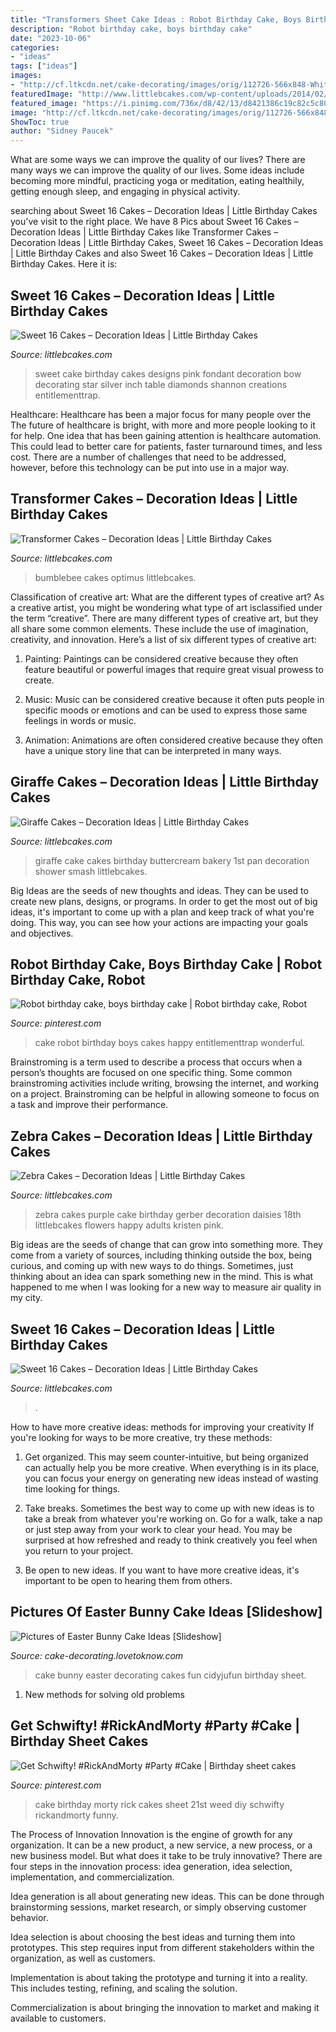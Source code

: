 ```yaml
---
title: "Transformers Sheet Cake Ideas : Robot Birthday Cake, Boys Birthday Cake"
description: "Robot birthday cake, boys birthday cake"
date: "2023-10-06"
categories:
- "ideas"
tags: ["ideas"]
images:
- "http://cf.ltkcdn.net/cake-decorating/images/orig/112726-566x848-White_Bunny_Vertical.jpg"
featuredImage: "http://www.littlebcakes.com/wp-content/uploads/2014/02/Sweet-16-Cake-Designs.jpg"
featured_image: "https://i.pinimg.com/736x/d8/42/13/d8421386c19c82c5c805dff248530342.jpg"
image: "http://cf.ltkcdn.net/cake-decorating/images/orig/112726-566x848-White_Bunny_Vertical.jpg"
ShowToc: true
author: "Sidney Paucek"
---
```



What are some ways we can improve the quality of our lives?
There are many ways we can improve the quality of our lives. Some ideas include becoming more mindful, practicing yoga or meditation, eating healthily, getting enough sleep, and engaging in physical activity.

	

		
searching about Sweet 16 Cakes – Decoration Ideas | Little Birthday Cakes you've visit to the right place. We have 8 Pics about Sweet 16 Cakes – Decoration Ideas | Little Birthday Cakes like Transformer Cakes – Decoration Ideas | Little Birthday Cakes, Sweet 16 Cakes – Decoration Ideas | Little Birthday Cakes and also Sweet 16 Cakes – Decoration Ideas | Little Birthday Cakes. Here it is:
		
    
## Sweet 16 Cakes – Decoration Ideas | Little Birthday Cakes

<img loading=lazy src="http://www.littlebcakes.com/wp-content/uploads/2014/02/Sweet-16-Cake-Designs.jpg" onerror="this.onerror=null;this.src='https://tse4.mm.bing.net/th?id=OIP.q4EwKaDHYu_Ow7TWRIpPMgHaLI&amp;pid=15.1';" alt="Sweet 16 Cakes – Decoration Ideas | Little Birthday Cakes">

_Source: littlebcakes.com_

>sweet cake birthday cakes designs pink fondant decoration bow decorating star silver inch table diamonds shannon creations entitlementtrap. 

	

Healthcare: Healthcare has been a major focus for many people over the
The future of healthcare is bright, with more and more people looking to it for help. One idea that has been gaining attention is healthcare automation. This could lead to better care for patients, faster turnaround times, and less cost. There are a number of challenges that need to be addressed, however, before this technology can be put into use in a major way.

    
## Transformer Cakes – Decoration Ideas | Little Birthday Cakes

<img loading=lazy src="https://www.littlebcakes.com/wp-content/uploads/2014/01/Transformers-Bumblebee-Cake.jpg" onerror="this.onerror=null;this.src='https://tse1.mm.bing.net/th?id=OIP.GEli4pDwXEcfYjb302mbVgHaJ2&amp;pid=15.1';" alt="Transformer Cakes – Decoration Ideas | Little Birthday Cakes">

_Source: littlebcakes.com_

>bumblebee cakes optimus littlebcakes. 

	

Classification of creative art: What are the different types of creative art?
As a creative artist, you might be wondering what type of art isclassified under the term “creative”. There are many different types of creative art, but they all share some common elements. These include the use of imagination, creativity, and innovation. Here’s a list of six different types of creative art:
1. Painting: Paintings can be considered creative because they often feature beautiful or powerful images that require great visual prowess to create.

2. Music: Music can be considered creative because it often puts people in specific moods or emotions and can be used to express those same feelings in words or music.

3. Animation: Animations are often considered creative because they often have a unique story line that can be interpreted in many ways.


    
## Giraffe Cakes – Decoration Ideas | Little Birthday Cakes

<img loading=lazy src="https://www.littlebcakes.com/wp-content/uploads/2014/01/Giraffe-Cake.jpg" onerror="this.onerror=null;this.src='https://tse4.mm.bing.net/th?id=OIP.WYWWxFkXHKooMVulP_tGBQHaE8&amp;pid=15.1';" alt="Giraffe Cakes – Decoration Ideas | Little Birthday Cakes">

_Source: littlebcakes.com_

>giraffe cake cakes birthday buttercream bakery 1st pan decoration shower smash littlebcakes. 

	

Big Ideas are the seeds of new thoughts and ideas. They can be used to create new plans, designs, or programs. In order to get the most out of big ideas, it's important to come up with a plan and keep track of what you're doing. This way, you can see how your actions are impacting your goals and objectives.

    
## Robot Birthday Cake, Boys Birthday Cake | Robot Birthday Cake, Robot

<img loading=lazy src="https://i.pinimg.com/736x/30/dc/1a/30dc1abf2518a71797152d92775638dd.jpg" onerror="this.onerror=null;this.src='https://tse4.mm.bing.net/th?id=OIP.uMxCKsKBhu8f9LR5uFhqoQHaJ3&amp;pid=15.1';" alt="Robot birthday cake, boys birthday cake | Robot birthday cake, Robot">

_Source: pinterest.com_

>cake robot birthday boys cakes happy entitlementtrap wonderful. 

	

Brainstroming is a term used to describe a process that occurs when a person’s thoughts are focused on one specific thing. Some common brainstroming activities include writing, browsing the internet, and working on a project. Brainstroming can be helpful in allowing someone to focus on a task and improve their performance.

    
## Zebra Cakes – Decoration Ideas | Little Birthday Cakes

<img loading=lazy src="http://www.littlebcakes.com/wp-content/uploads/2014/01/Zebra-Cake.jpg" onerror="this.onerror=null;this.src='https://tse3.mm.bing.net/th?id=OIP.kr0sYMheLaNHevl38VoYQAHaJ4&amp;pid=15.1';" alt="Zebra Cakes – Decoration Ideas | Little Birthday Cakes">

_Source: littlebcakes.com_

>zebra cakes purple cake birthday gerber decoration daisies 18th littlebcakes flowers happy adults kristen pink. 

	

Big ideas are the seeds of change that can grow into something more. They come from a variety of sources, including thinking outside the box, being curious, and coming up with new ways to do things. Sometimes, just thinking about an idea can spark something new in the mind. This is what happened to me when I was looking for a new way to measure air quality in my city.

    
## Sweet 16 Cakes – Decoration Ideas | Little Birthday Cakes

<img loading=lazy src="https://www.littlebcakes.com/wp-content/uploads/2014/02/Sweet-16-Cakes.jpg" onerror="this.onerror=null;this.src='https://tse1.mm.bing.net/th?id=OIP.ugYtZk43OYDZ0EfsAI7ZngHaL7&amp;pid=15.1';" alt="Sweet 16 Cakes – Decoration Ideas | Little Birthday Cakes">

_Source: littlebcakes.com_

>. 

	

How to have more creative ideas: methods for improving your creativity
If you're looking for ways to be more creative, try these methods:
1. Get organized. This may seem counter-intuitive, but being organized can actually help you be more creative. When everything is in its place, you can focus your energy on generating new ideas instead of wasting time looking for things.

2. Take breaks. Sometimes the best way to come up with new ideas is to take a break from whatever you're working on. Go for a walk, take a nap or just step away from your work to clear your head. You may be surprised at how refreshed and ready to think creatively you feel when you return to your project.

3. Be open to new ideas. If you want to have more creative ideas, it's important to be open to hearing them from others.

    
## Pictures Of Easter Bunny Cake Ideas [Slideshow]

<img loading=lazy src="http://cf.ltkcdn.net/cake-decorating/images/orig/112726-566x848-White_Bunny_Vertical.jpg" onerror="this.onerror=null;this.src='https://tse4.mm.bing.net/th?id=OIP.RJAhOAJL2di0CtoapObqkwHaLG&amp;pid=15.1';" alt="Pictures of Easter Bunny Cake Ideas [Slideshow]">

_Source: cake-decorating.lovetoknow.com_

>cake bunny easter decorating cakes fun cidyjufun birthday sheet. 

	

1. New methods for solving old problems

    
## Get Schwifty! #RickAndMorty #Party #Cake | Birthday Sheet Cakes

<img loading=lazy src="https://i.pinimg.com/736x/d8/42/13/d8421386c19c82c5c805dff248530342.jpg" onerror="this.onerror=null;this.src='https://tse4.mm.bing.net/th?id=OIP.t5mDbPoSf0tiH2L_wKFgnQHaNK&amp;pid=15.1';" alt="Get Schwifty! #RickAndMorty #Party #Cake | Birthday sheet cakes">

_Source: pinterest.com_

>cake birthday morty rick cakes sheet 21st weed diy schwifty rickandmorty funny. 

	

The Process of Innovation
Innovation is the engine of growth for any organization. It can be a new product, a new service, a new process, or a new business model. But what does it take to be truly innovative?
There are four steps in the innovation process: idea generation, idea selection, implementation, and commercialization.

Idea generation is all about generating new ideas. This can be done through brainstorming sessions, market research, or simply observing customer behavior.

Idea selection is about choosing the best ideas and turning them into prototypes. This step requires input from different stakeholders within the organization, as well as customers.

Implementation is about taking the prototype and turning it into a reality. This includes testing, refining, and scaling the solution.

Commercialization is about bringing the innovation to market and making it available to customers.

